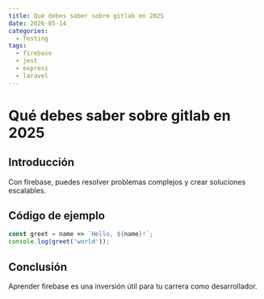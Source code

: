 ```yaml
---
title: Qué debes saber sobre gitlab en 2025
date: 2026-05-14
categories:
  - Testing
tags:
  - firebase
  - jest
  - express
  - laravel
---
```


# Qué debes saber sobre gitlab en 2025

## Introducción

Con firebase, puedes resolver problemas complejos y crear soluciones escalables.

## Código de ejemplo

```javascript
const greet = name => `Hello, ${name}!`;
console.log(greet('world'));
```

## Conclusión

Aprender firebase es una inversión útil para tu carrera como desarrollador.
